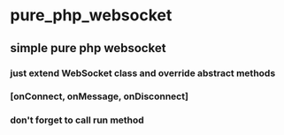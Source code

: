 # pure_php_websocket

## simple pure php websocket

### just extend WebSocket class and override abstract methods
### [onConnect, onMessage, onDisconnect]
### don't forget to call run method
